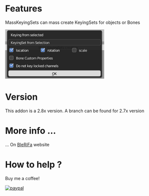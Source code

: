 # Features

MassKeyingSets can mass create KeyingSets for objects or Bones  

![MassKeyingSets](doc/popup_bones.png)

# Version
This addon is a 2.8x version. A branch can be found for 2.7x version

# More info ...
... On [BleRiFa](http://blerifa.com/tools/MassKeyingSets/) website

# How to help ?
Buy me a coffee!  

[![paypal](https://www.paypalobjects.com/en_US/i/btn/btn_donateCC_LG.gif)](https://www.paypal.com/cgi-bin/webscr?cmd=_s-xclick&hosted_button_id=VTKPLVRP3VV7J)
